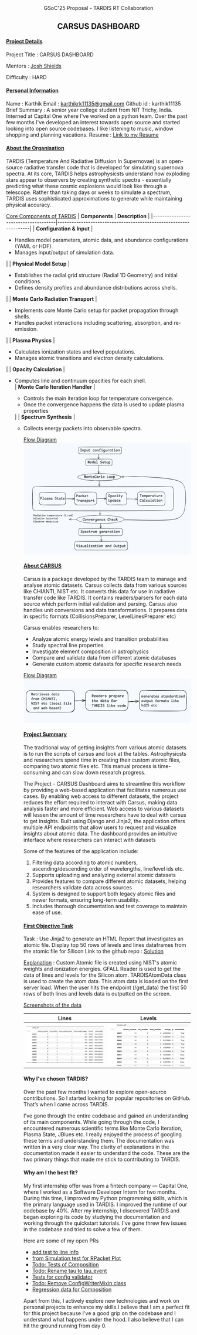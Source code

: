 <center>GSoC'25 Proposal - TARDIS RT Collaboration</center>

## <center> CARSUS DASHBOARD </center>

#### <u>Project Details</u>   
Project Title : CARSUS DASHBOARD

Mentors : [Josh Shields](https://github.com/jvshields)

Difficulty : HARD
 
#### <u>Personal Information</u>   
Name : Karthik
Email : karthikrk11135@gmail.com
Github id : karthik11135
Brief Summary : A senior year college student from NIT Trichy, India. Interned at Capital One where I've worked on a python team. Over the past few months I've developed an interest towards open source and started looking into open source codebases. I like listening to music, window shopping and planning vacations. 
Resume : [Link to my Resume](https://drive.google.com/file/d/1LTs82Yv-aLM0iVrQHyoPOCQsfxLe_wFC/view?usp=sharing)

#### <u>About the Organisation</u>  
TARDIS (Temperature And Radiative Diffusion In Supernovae) is an open-source radiative transfer code that is developed for simulating supernova spectra. At its core, TARDIS helps astrophysicsts understand how exploding stars appear to observers by creating synthetic spectra - essentially predicting what these cosmic explosions would look like through a telescope. Rather than taking days or weeks to simulate a spectrum, TARDIS uses sophisticated approximations  to generate while maintaining physical accuracy.

<u>Core Components of TARDIS</u>
| **Components**                         | **Description** |
|-------------------------------------|------------------------------------------------------------------|
| **Configuration & Input**            | <ul><li>Handles model parameters, atomic data, and abundance configurations (YAML or HDF).</li><li>Manages input/output of simulation data.</li></ul> |
| **Physical Model Setup**             | <ul><li>Establishes the radial grid structure (Radial 1D Geometry) and initial conditions.</li><li>Defines density profiles and abundance distributions across shells.</li></ul> |
| **Monte Carlo Radiation Transport** | <ul><li>Implements core Monte Carlo setup for packet propagation through shells.</li><li>Handles packet interactions including scattering, absorption, and re-emission.</li></ul> |
| **Plasma Physics**  | <ul><li>Calculates ionization states and level populations.</li><li>Manages atomic transitions and electron density calculations.</li></ul> |
| **Opacity Calculation**  | <ul><li>Computes line and continuum opacities for each shell.</li>
| **Monte Carlo Iteration Handler** | <ul><li>Controls the main iteration loop for temperature convergence.</li><li>Once the convergence happens the data is used to update plasma properties</li></ul> |
| **Spectrum Synthesis**   | <ul><li>Collects energy packets into observable spectra.</li>

<u> Flow Diagram </u>
![flow diagram of tardis](./tardisflow.png)

#### <u>About CARSUS</u>  
Carsus is a package developed by the TARDIS team to manage and analyse atomic datasets. Carsus collects data from various sources like CHIANTI, NIST etc. It converts this data for use in radiative transfer code like TARDIS. It contains readers/parsers for each data source which perform initial validation and parsing. Carsus also handles unit conversions and data transformations. It prepares data in specific formats (CollisionsPreparer, LevelLinesPreparer etc)

Carsus enables researchers to:
- Analyze atomic energy levels and transition probabilities
- Study spectral line properties
- Investigate element composition in astrophysics
- Compare and validate data from different atomic databases
- Generate custom atomic datasets for specific research needs

<u>Flow Diagram</u>
![carsus flow chart](./carsusflow.png)

#### <u>Project Summary</u>  
The traditional way of getting insights from various atomic datasets is to run the scripts of carsus and look at the  tables. Astrophysicsts and researchers spend time in creating their custom atomic files, comparing two atomic files etc. This manual process is time-consuming and can slow down research progress. 

The Project - CARSUS Dashboard aims to streamline this workflow by providing a web-based application that facilitates numerous use cases. By enabling web access to different datasets, the project reduces the effort required to interact with Carsus, making data analysis faster and more efficient. Web access to various datasets will lessen the amount of time researchers have to deal with carsus to get insights. Built using Django and Jinja2, the application offers multiple API endpoints that allow users to request and visualize insights about atomic data. The dashboard provides an intuitive interface where researchers can interact with datasets

Some of the features of the application include:
1. Filtering data according to atomic numbers, ascending/descending order of wavelengths, line/level ids etc. 
2. Supports uploading and analyzing external atomic datasets
3. Provides features to compare different atomic datasets, helping researchers validate data across sources
4. System is designed to support both legacy atomic files and newer formats, ensuring long-term usability.
5. Includes thorough documentation and test coverage to maintain ease of use.


#### <u>First Objective Task</u>  
Task : Use Jinja2 to generate an HTML Report that investigates an atomic file. Display top 50 rows of levels and lines dataframes from the atomic file for Silicon
Link to the github repo : [Solution](https://github.com/karthik11135/carsus-dashboard)

<u>Explanation</u> : Custom Atomic file is created using NIST's atomic weights and ionization energies. GFALL Reader is used to get the data of lines and levels for the Silicon atom. TARDISAtomData class is used to create the atom data. This atom data is loaded on the first server load. When the user hits the endpoint (/get_data) the first 50 rows of both lines and levels data is outputted on the screen. 

<u>Screenshots of the data</u>
<!-- ![lines screenshot](./linesfirstobj.png)
![levels screenshot](./levelsfirstobj.png) -->

| Lines | Levels |
|---------|---------|
| ![](./linesfirstobj.png) | ![](./levelsfirstobj.png) |

#### Why I've chosen TARDIS?
Over the past few months I wanted to explore open-source contributions. So I started looking for popular repositories on GitHub. That’s when I came across TARDIS.

I've gone through the entire codebase and gained an understanding of its main components. While going through the code, I encountered numerous scientific terms like Monte Carlo Iteration, Plasma State, JBlues etc. I really enjoyed the process of googling these terms and understanding them. The documentation was written in a very clear way. The clarity of explanations in the documentation made it easier to understand the code. These are the two primary things that made me stick to contributing to TARDIS.

#### Why am I the best fit?
My first internship offer was from a fintech company — Capital One, where I worked as a Software Developer Intern for two months. During this time, I improved my Python programming skills, which is the primary language used in TARDIS. I improved the runtime of our codebase by 40%. After my internship, I discovered TARDIS and began exploring its code by studying the documentation and working through the quickstart tutorials. I've gone threw few issues in the codebase and tried to solve a few of them. 

Here are some of my open PRs
- [add test to line info](https://github.com/tardis-sn/tardis/pull/2947)
- [from Simulation test for RPacket Plot](https://github.com/tardis-sn/tardis/pull/2945)
- [Todo: Tests of Composition](https://github.com/tardis-sn/tardis/pull/2944)
- [Todo: Rename tau to tau_event](https://github.com/tardis-sn/tardis/pull/2931)
- [Tests for config validator](https://github.com/tardis-sn/tardis/pull/2926)
- [Todo: Remove ConfigWriterMixin class](https://github.com/tardis-sn/tardis/pull/2926)
- [Regression data for Composition](https://github.com/tardis-sn/tardis-regression-data/pull/44)

Apart from this, I actively explore new technologies and work on personal projects to enhance my skills.I believe that I am a perfect fit for this project because I've a good grip on the codebase and I understand what happens under the hood. I also believe that I can hit the ground running from day 0. 
